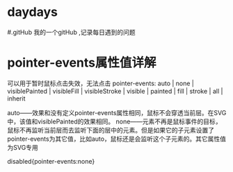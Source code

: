 # daydays
#.gitHub 我的一个gitHub ,记录每日遇到的问题



#  pointer-events属性值详解

可以用于暂时鼠标点击失效，无法点击
pointer-events:  auto | none | visiblePainted | visibleFill | visibleStroke | visible | painted | fill | stroke | all | inherit

auto——效果和没有定义pointer-events属性相同，鼠标不会穿透当前层。在SVG中，该值和visiblePainted的效果相同。
none——元素不再是鼠标事件的目标，鼠标不再监听当前层而去监听下面的层中的元素。但是如果它的子元素设置了pointer-events为其它值，比如auto，鼠标还是会监听这个子元素的。其它属性值为SVG专用

disabled{pointer-events:none}

